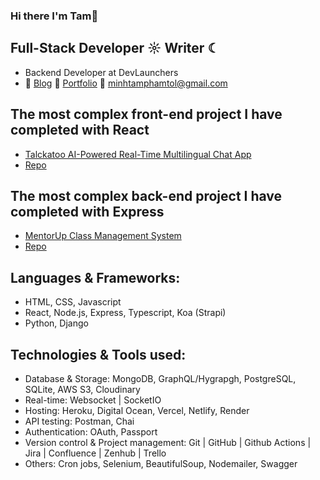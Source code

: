 ### Hi there I'm Tam👋

## Full-Stack Developer ☼ Writer ☾

- Backend Developer at DevLaunchers
- 📝 [Blog](https://minhtampham0703.wordpress.com/) 📇 [Portfolio](https://www.tamp.blog/) 📧 minhtamphamtol@gmail.com

## The most complex front-end project I have completed with React

- [Talckatoo AI-Powered Real-Time Multilingual Chat App](https://talckatoo.me)
- [Repo](https://github.com/Talckatoo)

## The most complex back-end project I have completed with Express

- [MentorUp Class Management System](https://mentorup-81w4.onrender.com)
- [Repo](https://github.com/Mentor-Up)

## Languages & Frameworks:

- HTML, CSS, Javascript
- React, Node.js, Express, Typescript, Koa (Strapi)
- Python, Django

## Technologies & Tools used:

- Database & Storage: MongoDB, GraphQL/Hygrapgh, PostgreSQL, SQLite, AWS S3, Cloudinary
- Real-time: Websocket | SocketIO
- Hosting: Heroku, Digital Ocean, Vercel, Netlify, Render
- API testing: Postman, Chai
- Authentication: OAuth, Passport
- Version control & Project management: Git | GitHub | Github Actions | Jira | Confluence | Zenhub | Trello
- Others: Cron jobs, Selenium, BeautifulSoup, Nodemailer, Swagger
